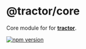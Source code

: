 # @tractor/core

Core module for for [**tractor**](https://github.com/TradeMe/tractor).

[![npm version](https://img.shields.io/npm/v/@tractor/core.svg)](https://www.npmjs.com/package/@tractor/core)
